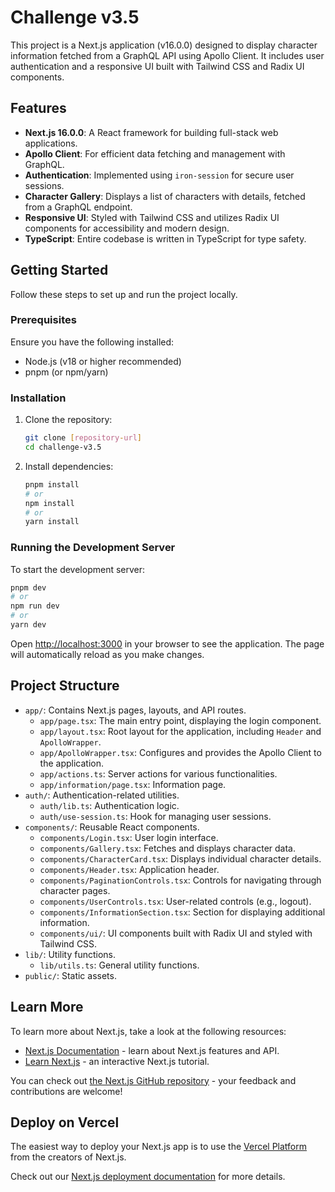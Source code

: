 # Challenge v3.5

This project is a Next.js application (v16.0.0) designed to display character information fetched from a GraphQL API using Apollo Client. It includes user authentication and a responsive UI built with Tailwind CSS and Radix UI components.

## Features

*   **Next.js 16.0.0**: A React framework for building full-stack web applications.
*   **Apollo Client**: For efficient data fetching and management with GraphQL.
*   **Authentication**: Implemented using `iron-session` for secure user sessions.
*   **Character Gallery**: Displays a list of characters with details, fetched from a GraphQL endpoint.
*   **Responsive UI**: Styled with Tailwind CSS and utilizes Radix UI components for accessibility and modern design.
*   **TypeScript**: Entire codebase is written in TypeScript for type safety.

## Getting Started

Follow these steps to set up and run the project locally.

### Prerequisites

Ensure you have the following installed:

*   Node.js (v18 or higher recommended)
*   pnpm (or npm/yarn)

### Installation

1.  Clone the repository:
    ```bash
    git clone [repository-url]
    cd challenge-v3.5
    ```
2.  Install dependencies:
    ```bash
    pnpm install
    # or
    npm install
    # or
    yarn install
    ```

### Running the Development Server

To start the development server:

```bash
pnpm dev
# or
npm run dev
# or
yarn dev
```

Open [http://localhost:3000](http://localhost:3000) in your browser to see the application. The page will automatically reload as you make changes.

## Project Structure

*   `app/`: Contains Next.js pages, layouts, and API routes.
    *   `app/page.tsx`: The main entry point, displaying the login component.
    *   `app/layout.tsx`: Root layout for the application, including `Header` and `ApolloWrapper`.
    *   `app/ApolloWrapper.tsx`: Configures and provides the Apollo Client to the application.
    *   `app/actions.ts`: Server actions for various functionalities.
    *   `app/information/page.tsx`: Information page.
*   `auth/`: Authentication-related utilities.
    *   `auth/lib.ts`: Authentication logic.
    *   `auth/use-session.ts`: Hook for managing user sessions.
*   `components/`: Reusable React components.
    *   `components/Login.tsx`: User login interface.
    *   `components/Gallery.tsx`: Fetches and displays character data.
    *   `components/CharacterCard.tsx`: Displays individual character details.
    *   `components/Header.tsx`: Application header.
    *   `components/PaginationControls.tsx`: Controls for navigating through character pages.
    *   `components/UserControls.tsx`: User-related controls (e.g., logout).
    *   `components/InformationSection.tsx`: Section for displaying additional information.
    *   `components/ui/`: UI components built with Radix UI and styled with Tailwind CSS.
*   `lib/`: Utility functions.
    *   `lib/utils.ts`: General utility functions.
*   `public/`: Static assets.

## Learn More

To learn more about Next.js, take a look at the following resources:

*   [Next.js Documentation](https://nextjs.org/docs) - learn about Next.js features and API.
*   [Learn Next.js](https://nextjs.org/learn) - an interactive Next.js tutorial.

You can check out [the Next.js GitHub repository](https://github.com/vercel/next.js) - your feedback and contributions are welcome!

## Deploy on Vercel

The easiest way to deploy your Next.js app is to use the [Vercel Platform](https://vercel.com/new?utm_medium=default-template&filter=next.js&utm_source=create-next-app&utm_campaign=create-next-app-readme) from the creators of Next.js.

Check out our [Next.js deployment documentation](https://nextjs.org/docs/app/building-your-application/deploying) for more details.
